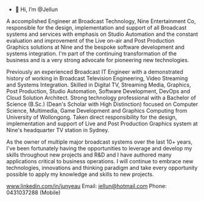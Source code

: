 - 👋 Hi, I’m @Jellun

A accomplished Engineer at Broadcast Technology, Nine Entertainment Co, responsible for the design, implementation and support of all Broadcast systems and services with emphasis on Studio Automation and the constant evaluation and improvement of the Live on-air and Post Production Graphics solutions at Nine and the bespoke software development and systems integration. I'm part of the continuing transformation of the business and is a very strong advocate for pioneering new technologies.

Previously an experienced Broadcast IT Engineer with a demonstrated history of working in Broadcast Television Engineering, Video Streaming and Systems Integration. Skilled in Digital TV, Streaming Media, Graphics, Post Production, Studio Automation, Software Development, DevOps and Cloud Solution Architect. Strong technology professional with a Bachelor of Science (B.Sc.) (Dean's Scholar with High Distinction) focused on Computer Science, Multimedia, Game Development and Graphics Computing from University of Wollongong. Taken direct responsibility for the design, implementation and support of Live and Post Production Graphics system at Nine's headquarter TV station in Sydney.

As the owner of multiple major broadcast systems over the last 10+ years, I've been fortunately having the opportunities to leverage and develop my skills throughout new projects and R&D and I have authored many applications critical to business operations. I will continue to embrace new technologies, innovations and thinking paradigm and take every opportunity possible to apply my knowledge and skills to new projects.

www.linkedin.com/in/junyeau
Email: jellun@hotmail.com
Phone: 0431037288 (Mobile)

<!---
Jellun/Jellun is a ✨ special ✨ repository because its `README.md` (this file) appears on your GitHub profile.
You can click the Preview link to take a look at your changes.
--->
